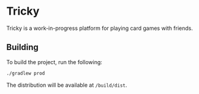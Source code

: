 # Tricky

Tricky is a work-in-progress platform for playing card games with friends.

## Building

To build the project, run the following:

```sh
./gradlew prod
```

The distribution will be available at `/build/dist`.
